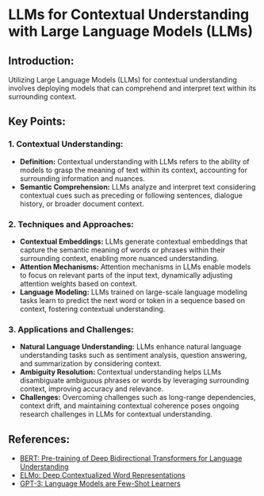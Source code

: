 # LLMs for Contextual Understanding with Large Language Models (LLMs)

## Introduction:
Utilizing Large Language Models (LLMs) for contextual understanding involves deploying models that can comprehend and interpret text within its surrounding context. 
## Key Points:

### 1. Contextual Understanding:
- **Definition:** Contextual understanding with LLMs refers to the ability of models to grasp the meaning of text within its context, accounting for surrounding information and nuances.
- **Semantic Comprehension:** LLMs analyze and interpret text considering contextual cues such as preceding or following sentences, dialogue history, or broader document context.

### 2. Techniques and Approaches:
- **Contextual Embeddings:** LLMs generate contextual embeddings that capture the semantic meaning of words or phrases within their surrounding context, enabling more nuanced understanding.
- **Attention Mechanisms:** Attention mechanisms in LLMs enable models to focus on relevant parts of the input text, dynamically adjusting attention weights based on context.
- **Language Modeling:** LLMs trained on large-scale language modeling tasks learn to predict the next word or token in a sequence based on context, fostering contextual understanding.

### 3. Applications and Challenges:
- **Natural Language Understanding:** LLMs enhance natural language understanding tasks such as sentiment analysis, question answering, and summarization by considering context.
- **Ambiguity Resolution:** Contextual understanding helps LLMs disambiguate ambiguous phrases or words by leveraging surrounding context, improving accuracy and relevance.
- **Challenges:** Overcoming challenges such as long-range dependencies, context drift, and maintaining contextual coherence poses ongoing research challenges in LLMs for contextual understanding.

## References:
- [BERT: Pre-training of Deep Bidirectional Transformers for Language Understanding](https://arxiv.org/abs/1810.04805)
- [ELMo: Deep Contextualized Word Representations](https://arxiv.org/abs/1802.05365)
- [GPT-3: Language Models are Few-Shot Learners](https://arxiv.org/abs/2005.14165)


